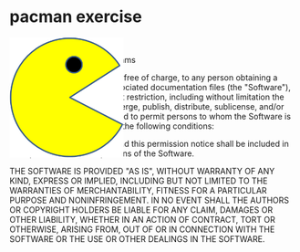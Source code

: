 # pacman exercise
<html>
<SCRIPT>
    var pos = 0;
    const pacArray = [
        ['PacMan1.png', 'PacMan2.png'],
        ['PacMan3.png', 'PacMan4.png']
    ];
    var direction = 0;
    var focus = 0;

  function Run() {
        let img = document.getElementById("PacMan");
        let imgWidth = img.width
        focus = (focus + 1) % 2;
        direction = checkPageBounds(direction, imgWidth);
        img.src = pacArray[direction][focus];
        if (direction) {
            pos -= 20;
            img.style.left = pos + "px";
        } else {
            pos += 20;
            img.style.left = pos + 'px';
        }
        // Use setTimeout to call Run every 200 millesecs
        setTimeout(Run, 100);
    }

  function checkPageBounds(direction, imgWidth) {
        //
        // Complete this to reverse direction on hitting page bounds
        // 
        if (pos <= 0) {
            direction = 0;
        } else if (pos + imgWidth >= window.innerWidth) {
            direction = 1;
        }
        return direction;
        }
        
    
</SCRIPT>

<body>
    <img id="PacMan" src="PacMan1.png" width='200' onclick="Run()" style="position:absolute"> </img>
  <p>MIT License

Copyright (c) 2020 John Williams

Permission is hereby granted, free of charge, to any person obtaining a copy
of this software and associated documentation files (the "Software"), to deal
in the Software without restriction, including without limitation the rights
to use, copy, modify, merge, publish, distribute, sublicense, and/or sell
copies of the Software, and to permit persons to whom the Software is
furnished to do so, subject to the following conditions:

The above copyright notice and this permission notice shall be included in all
copies or substantial portions of the Software.

THE SOFTWARE IS PROVIDED "AS IS", WITHOUT WARRANTY OF ANY KIND, EXPRESS OR
IMPLIED, INCLUDING BUT NOT LIMITED TO THE WARRANTIES OF MERCHANTABILITY,
FITNESS FOR A PARTICULAR PURPOSE AND NONINFRINGEMENT. IN NO EVENT SHALL THE
AUTHORS OR COPYRIGHT HOLDERS BE LIABLE FOR ANY CLAIM, DAMAGES OR OTHER
LIABILITY, WHETHER IN AN ACTION OF CONTRACT, TORT OR OTHERWISE, ARISING FROM,
OUT OF OR IN CONNECTION WITH THE SOFTWARE OR THE USE OR OTHER DEALINGS IN THE
SOFTWARE.</p>
</body>

</html>
